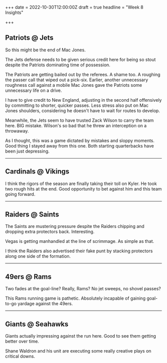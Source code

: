 +++
date = 2022-10-30T12:00:00Z
draft = true
headline = "Week 8 Insights"

+++
## Patriots @ Jets

So this might be the end of Mac Jones.

The Jets defense needs to be given serious credit here for being so stout despite the Patriots dominating time of possession.

The Patriots are getting bailed out by the referees. A shame too. A roughing the passer call that wiped out a pick-six. Earlier, another unnecessary roughness call against a mobile Mac Jones gave the Patriots some unnecessary life on a drive.

I have to give credit to New England, adjusting in the second half offensively by committing to shorter, quicker passes. Less stress also put on Mac Jones shoulders, considering he doesn't have to wait for routes to develop.

Meanwhile, the Jets seem to have trusted Zack Wilson to carry the team here. BIG mistake. Wilson's so bad that he threw an interception on a throwaway.

As I thought, this was a game dictated by mistakes and sloppy moments. Good thing I stayed away from this one. Both starting quarterbacks have been just depressing.

***

## Cardinals @ Vikings

I think the rigors of the season are finally taking their toll on Kyler. He took two rough hits at the end. Good opportunity to bet against him and this team going forward.

***

## Raiders @ Saints

The Saints are mustering pressure despite the Raiders chipping and dropping extra protectors back. Interesting.

Vegas is getting manhandled at the line of scrimmage. As simple as that. 

I think the Raiders also advertised their fake punt by stacking protectors along one side of the formation.

***

## 49ers @ Rams

Two fades at the goal-line? Really, Rams? No jet sweeps, no shovel passes?

This Rams running game is pathetic. Absolutely incapable of gaining goal-to-go yardage against the 49ers.

***

## Giants @ Seahawks

Giants actually impressing against the run here. Good to see them getting better over time.

Shane Waldron and his unit are executing some really creative plays on critical downs. 
